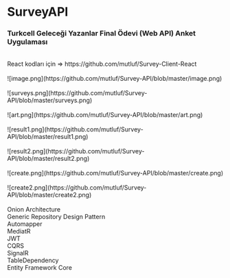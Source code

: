 # SurveyAPI
### Turkcell Geleceği Yazanlar Final Ödevi (Web API) Anket Uygulaması
<br/>
React kodları için => https://github.com/mutluf/Survey-Client-React
<br/>
<br/>
![image.png](https://github.com/mutluf/Survey-API/blob/master/image.png)
<br/>
<br/>
![surveys.png](https://github.com/mutluf/Survey-API/blob/master/surveys.png)
<br/>
<br/>
![art.png](https://github.com/mutluf/Survey-API/blob/master/art.png)
<br/>
<br/>
![result1.png](https://github.com/mutluf/Survey-API/blob/master/result1.png)
<br/>
<br/>
![result2.png](https://github.com/mutluf/Survey-API/blob/master/result2.png)
<br/>
<br/>
![create.png](https://github.com/mutluf/Survey-API/blob/master/create.png)
<br/>
<br/>
![create2.png](https://github.com/mutluf/Survey-API/blob/master/create2.png)
<br/>
<br/>
 Onion Architecture
 <br/>
 Generic Repository Design Pattern
 <br/>
 Automapper
 <br/>
 MediatR
 <br/>
 JWT
 <br/>
 CQRS
 <br/>
 SignalR
 <br/>
 TableDependency
 <br/>
 Entity Framework Core
